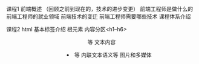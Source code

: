 课程1  前端概述 （回顾之前到现在的，技术的进步变更）
	前端工程师是做什么的
	前端工程师的就业领域
	前端技术的变迁
	前端工程师需要哪些技术
	课程体系介绍

课程2  html
   基本标签介绍
    根元素<html>
    内容分区<h1–h6><header><footer>等
    文本内容<div><dd><p><li>等
    内联文本语义<a><span>等
    图片和多媒体<audio><img><video>
    表格内容<table><th>
    表单<input><select><textarea>

    实战1   普通web网站 (列表展示类)
    实战2   普通web网站 注册登录类 表单
    实战3


课程3  css
    语言语法和形式
    盒模型
    简写属性
    定位
    样式初始化及嵌套各种用法
    伪类
    css3
    多列布局
    网格布局
    响应式布局 mediaquery
    以rem为单位的多端布局
    最流行的flex布局
    css预处理器 scss

    HTML+CSS实战1   多列布局 列表
    HTML+CSS实战2   rem移动端布局
    HTML+CSS实战3   flex布局
    
4   javascript基础
     简介
     基本语法
     类型
     运算符
     流程控制
     函数
     this作用域
     bom
     dom

     实战1
     实战2
     实战3

     
5    jquery的使用
     选择器
     筛选
     事件
     效果
     操作
     AJAX
     扩展

     实战1  大屏滚动网站 fullPagel
     实战2  商城类网站 商品详情页 大小图切换部分
     实战3

添加课程
	
6 前端框架BootStrap & Aui

7   ES6及fetch
     ES6新特性
     箭头函数
     结构赋值
     模块导入导出
     fetch方法请求数据

     
8   git与npm等工具的使用
      git常用命令
      gulp webpack 等配置与使用
      
9   react
     项目配置及脚手架
     jsx语法
     组件的概念
     props
     states
     组件之间的信息传递
     生命周期
     路由
     redux
10   ReactNaitve
     环境配置
     rn组件
     rn的api
     与react的异同
     使用flex以jsx的方式页面布局
     数据请求，数据遍历等
     

11 前端综合实战 - 1 ******

12 前端综合实战 - 2 ******

13 前端综合实战 - 3 ******
     
     
     
     
     
      
     
     
     